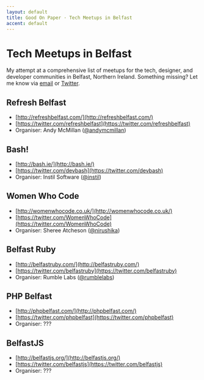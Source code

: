 ```yaml
---
layout: default
title: Good On Paper · Tech Meetups in Belfast
accent: default
---
```


# Tech Meetups in Belfast

My attempt at a comprehensive list of meetups for the tech, designer, and developer communities in Belfast, Northern Ireland. Something missing? Let me know via [email](mailto:andy@goodonpaper.com) or [Twitter](https://twitter.com/andymcmillan).

## Refresh Belfast
* [http://refreshbelfast.com/](http://refreshbelfast.com/)
* [https://twitter.com/refreshbelfast](https://twitter.com/refreshbelfast)
* Organiser: Andy McMillan ([@andymcmillan](https://twitter.com/andymcmillan))

## Bash!
* [http://bash.ie/](http://bash.ie/)
* [https://twitter.com/devbash](https://twitter.com/devbash)
* Organiser: Instil Software ([@instil](https://twitter.com/instil))

## Women Who Code
* [http://womenwhocode.co.uk/](http://womenwhocode.co.uk/)
* [https://twitter.com/WomenWhoCode](https://twitter.com/WomenWhoCode)
* Organiser: Sheree Atcheson ([@nirushika](https://twitter.com/nirushika))

## Belfast Ruby
* [http://belfastruby.com/](http://belfastruby.com/)
* [https://twitter.com/belfastruby](https://twitter.com/belfastruby)
* Organiser: Rumble Labs ([@rumblelabs](https://twitter.com/rumblelabs))

## PHP Belfast
* [http://phpbelfast.com/](http://phpbelfast.com/)
* [https://twitter.com/phpbelfast](https://twitter.com/phpbelfast)
* Organiser: ???

## BelfastJS
* [http://belfastjs.org/](http://belfastjs.org/)
* [https://twitter.com/belfastjs](https://twitter.com/belfastjs)
* Organiser: ???

